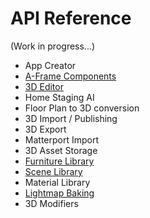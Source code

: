# API Reference

(Work in progress...)

 * App Creator
 * [A-Frame Components](docs/1/api/aframe-components.md)
 * [3D Editor](https://docs.archilogic.com)
 * Home Staging AI
 * Floor Plan to 3D conversion
 * 3D Import / Publishing
 * 3D Export
 * Matterport Import
 * 3D Asset Storage
 * [Furniture Library](docs/1/api/furniture-library.html)
 * [Scene Library](docs/1/api/scene-library.html)
 * Material Library
 * [Lightmap Baking](docs/1/api/lightmap-baking.html)
 * 3D Modifiers
